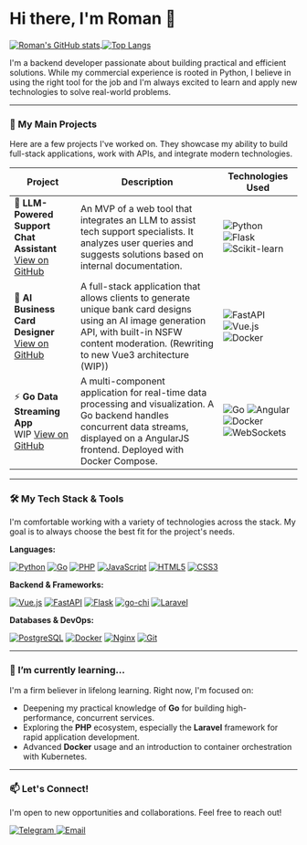 # Hi there, I'm Roman 👋

<a href="https://github.com/Romay777">
  <img align="center" src="https://github-readme-stats.vercel.app/api?username=Romay777&show_icons=true&theme=tokyonight&rank_icon=github&count_private=true" alt="Roman's GitHub stats" />
</a>
<a href="https://github.com/Romay777">
  <img align="center" src="https://github-readme-stats.vercel.app/api/top-langs/?username=Romay777&layout=compact&theme=tokyonight&langs_count=8" alt="Top Langs" />
</a>

<br/>

I'm a backend developer passionate about building practical and efficient solutions. While my commercial experience is rooted in Python, I believe in using the right tool for the job and I'm always excited to learn and apply new technologies to solve real-world problems.

---

### 🚀 My Main Projects

Here are a few projects I've worked on. They showcase my ability to build full-stack applications, work with APIs, and integrate modern technologies.

| Project                                    | Description                                                                                                                                                                    | Technologies Used                                                                                                                                                                     |
| ------------------------------------------ | ------------------------------------------------------------------------------------------------------------------------------------------------------------------------------ | ------------------------------------------------------------------------------------------------------------------------------------------------------------------------------------- |
| 🤖 **LLM-Powered Support Chat Assistant** <br/> [View on GitHub](https://github.com/your-username/llm-chat-project)    | An MVP of a web tool that integrates an LLM to assist tech support specialists. It analyzes user queries and suggests solutions based on internal documentation.                  | ![Python](https://img.shields.io/badge/Python-3776AB?style=for-the-badge&logo=python&logoColor=white) ![Flask](https://img.shields.io/badge/Flask-000000?style=for-the-badge&logo=flask&logoColor=white) ![Scikit-learn](https://img.shields.io/badge/scikit--learn-F7931E?style=for-the-badge&logo=scikit-learn&logoColor=white) |
| 🎨 **AI Business Card Designer** <br/> [View on GitHub](https://github.com/Romay777/card-style-generator) | A full-stack application that allows clients to generate unique bank card designs using an AI image generation API, with built-in NSFW content moderation. (Rewriting to new Vue3 architecture (WIP))               | ![FastAPI](https://img.shields.io/badge/FastAPI-009688?style=for-the-badge&logo=fastapi&logoColor=white) ![Vue.js](https://img.shields.io/badge/Vue.js-4FC08D?style=for-the-badge&logo=vue.js&logoColor=white) ![Docker](https://img.shields.io/badge/Docker-2496ED?style=for-the-badge&logo=docker&logoColor=white) |
| ⚡ **Go Data Streaming App** <br/> WIP [View on GitHub](https://github.com/Romay777/proto-stream)           | A multi-component application for real-time data processing and visualization. A Go backend handles concurrent data streams, displayed on a AngularJS frontend. Deployed with Docker Compose. | ![Go](https://img.shields.io/badge/Go-00ADD8?style=for-the-badge&logo=go&logoColor=white) ![Angular](https://img.shields.io/badge/Angular-20232A?style=for-the-badge&logo=angular&logoColor=61DAFB) ![Docker](https://img.shields.io/badge/Docker-2496ED?style=for-the-badge&logo=docker&logoColor=white) ![WebSockets](https://img.shields.io/badge/WebSockets-010101?style=for-the-badge&logo=ably&logoColor=white) |

---

### 🛠️ My Tech Stack & Tools

I'm comfortable working with a variety of technologies across the stack. My goal is to always choose the best fit for the project's needs.

**Languages:**
<p>
  <a href="#"><img alt="Python" src="https://img.shields.io/badge/Python-3776AB?style=for-the-badge&logo=python&logoColor=white"></a>
  <a href="#"><img alt="Go" src="https://img.shields.io/badge/Go-00ADD8?style=for-the-badge&logo=go&logoColor=white"></a>
  <a href="#"><img alt="PHP" src="https://img.shields.io/badge/PHP-777BB4?style=for-the-badge&logo=php&logoColor=white"></a>
  <a href="#"><img alt="JavaScript" src="https://img.shields.io/badge/JavaScript-F7DF1E?style=for-the-badge&logo=javascript&logoColor=black"></a>
  <a href="#"><img alt="HTML5" src="https://img.shields.io/badge/HTML5-E34F26?style=for-the-badge&logo=html5&logoColor=white"></a>
  <a href="#"><img alt="CSS3" src="https://img.shields.io/badge/CSS3-1572B6?style=for-the-badge&logo=css&logoColor=white"></a>
</p>

**Backend & Frameworks:**
<p>
  <a href="#"><img alt="Vue.js" src="https://img.shields.io/badge/Vue.js-4FC08D?style=for-the-badge&logo=vue.js&logoColor=white"></a>
  <a href="#"><img alt="FastAPI" src="https://img.shields.io/badge/FastAPI-009688?style=for-the-badge&logo=fastapi&logoColor=white"></a>
  <a href="#"><img alt="Flask" src="https://img.shields.io/badge/Flask-000000?style=for-the-badge&logo=flask&logoColor=white"></a>
  <a href="#"><img alt="go-chi" src="https://img.shields.io/badge/go--chi-6A1B9A?style=for-the-badge&logo=go&logoColor=white"></a>
  <a href="#"><img alt="Laravel" src="https://img.shields.io/badge/Laravel-FF2D20?style=for-the-badge&logo=laravel&logoColor=white"></a>
</p>

**Databases & DevOps:**
<p>
  <a href="#"><img alt="PostgreSQL" src="https://img.shields.io/badge/PostgreSQL-4169E1?style=for-the-badge&logo=postgresql&logoColor=white"></a>
  <a href="#"><img alt="Docker" src="https://img.shields.io/badge/Docker-2496ED?style=for-the-badge&logo=docker&logoColor=white"></a>
  <a href="#"><img alt="Nginx" src="https://img.shields.io/badge/Nginx-009639?style=for-the-badge&logo=nginx&logoColor=white"></a>
  <a href="#"><img alt="Git" src="https://img.shields.io/badge/Git-F05032?style=for-the-badge&logo=git&logoColor=white"></a>
</p>

---

### 🌱 I’m currently learning...

I'm a firm believer in lifelong learning. Right now, I'm focused on:
-   Deepening my practical knowledge of **Go** for building high-performance, concurrent services.
-   Exploring the **PHP** ecosystem, especially the **Laravel** framework for rapid application development.
-   Advanced **Docker** usage and an introduction to container orchestration with Kubernetes.

---

### 📫 Let's Connect!

I'm open to new opportunities and collaborations. Feel free to reach out!

<p>
  <a href="https://t.me/khalbi1" target="_blank">
    <img alt="Telegram" src="https://img.shields.io/badge/Telegram-2CA5E0?style=for-the-badge&logo=telegram&logoColor=white">
  </a>
  <a href="mailto:romachit11@gmail.com">
    <img alt="Email" src="https://img.shields.io/badge/Email-D14836?style=for-the-badge&logo=gmail&logoColor=white">
  </a>
</p>
